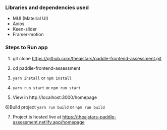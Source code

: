 ### Libraries and dependencies used

- MUI (Material UI)
- Axios
- Keen-slider
- Framer-motion

### Steps to Run app

1. git clone https://github.com/theajstars/paddle-frontend-assessment.git

2. cd paddle-frontend-assessment

3. `yarn install` or `npm install`

4. `yarn run start` or `npm run start`

5. View in http://localhost:3000/homepage

6)Build project `yarn run build` or `npm run build`

7. Project is hosted live at https://theajstars-paddle-assessment.netlify.app/homepage

